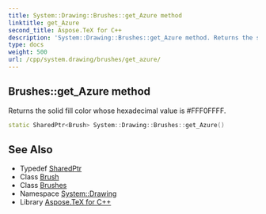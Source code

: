 ```yaml
---
title: System::Drawing::Brushes::get_Azure method
linktitle: get_Azure
second_title: Aspose.TeX for C++
description: 'System::Drawing::Brushes::get_Azure method. Returns the solid fill color whose hexadecimal value is #FFF0FFFF in C++.'
type: docs
weight: 500
url: /cpp/system.drawing/brushes/get_azure/
---
```

## Brushes::get_Azure method


Returns the solid fill color whose hexadecimal value is #FFF0FFFF.

```cpp
static SharedPtr<Brush> System::Drawing::Brushes::get_Azure()
```

## See Also

* Typedef [SharedPtr](../../../system/sharedptr/)
* Class [Brush](../../brush/)
* Class [Brushes](../)
* Namespace [System::Drawing](../../)
* Library [Aspose.TeX for C++](../../../)
